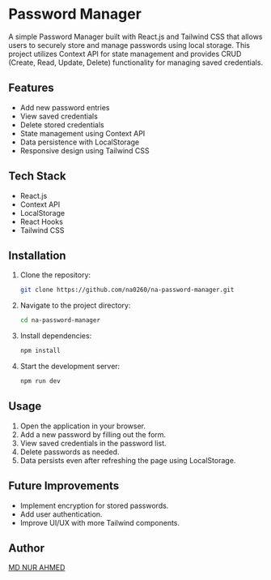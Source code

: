 # Password Manager

A simple Password Manager built with React.js and Tailwind CSS that allows users to securely store and manage passwords using local storage. This project utilizes Context API for state management and provides CRUD (Create, Read, Update, Delete) functionality for managing saved credentials.

## Features

- Add new password entries
- View saved credentials
- Delete stored credentials
- State management using Context API
- Data persistence with LocalStorage
- Responsive design using Tailwind CSS

## Tech Stack

- React.js
- Context API
- LocalStorage
- React Hooks
- Tailwind CSS

## Installation

1. Clone the repository:
   ```sh
   git clone https://github.com/na0260/na-password-manager.git
   ```

2. Navigate to the project directory:
   ```sh
   cd na-password-manager
   ```

3. Install dependencies:
   ```sh
   npm install
   ```

4. Start the development server:
   ```sh
   npm run dev
   ```

## Usage

1. Open the application in your browser.
2. Add a new password by filling out the form.
3. View saved credentials in the password list.
4. Delete passwords as needed.
5. Data persists even after refreshing the page using LocalStorage.

## Future Improvements

- Implement encryption for stored passwords.
- Add user authentication.
- Improve UI/UX with more Tailwind components.


## Author

[MD NUR AHMED](https://nurahmed.tech/)

